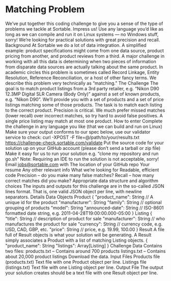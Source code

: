 # Matching Problem

We’ve put together this coding challenge to give you a sense of the type of problems we tackle at Sortable. Impress us! Use any language you’d like as long as we can compile and run it on Linux systems — no Windows stuff, sorry!  We’re looking for practical solutions with great precision and recall.
Background
At Sortable we do a lot of data integration. A simplified example: product specifications might come from one data source, product pricing from another, and product reviews from a third. A major challenge in working with all this data is determining when two pieces of information from disparate data sources are actually talking about the same product. In academic circles this problem is sometimes called Record Linkage, Entity Resolution, Reference Reconciliation, or a host of other fancy terms. We describe this problem very technically as “matching.”
The Challenge
The goal is to match product listings from a 3rd party retailer, e.g. “Nikon D90 12.3MP Digital SLR Camera (Body Only)” against a set of known products, e.g. “Nikon D90”.
We’ll provide you with a set of products and a set of price listings matching some of those products. The task is to match each listing to the correct product. Precision is critical. We much prefer missed matches (lower recall) over incorrect matches, so try hard to avoid false positives. A single price listing may match at most one product.
How to enter
Complete the challenge in any language you like (that we can build and run on Linux)
Make sure your output conforms to our spec below, use our validator service to check:
curl -XPOST -F file=@/path/to/your/results.txt https://challenge-check.sortable.com/validate
Put the source code for your solution up on your GitHub account (please don’t send a tarball or zip file)
Make it easy for us to run your solution
e.g. “clone my repository and run go.sh”
Note: Requiring an IDE to run the solution is not acceptable, sorry!
Email jobs@sortable.com with
The location of your GitHub repo
Your resume
Any other relevant info
What we’re looking for
Readable, efficient code
Precision – do you make many false matches?
Recall – how many correct matches did you make?
Appropriate data structure and algorithm choices
The inputs and outputs for this challenge are in the so-called JSON lines format.  That is, one valid JSON object per line, with newline separators.
Details
Data Objects
Product
{
"product_name": String // A unique id for the product
"manufacturer": String
"family": String // optional grouping of products
"model": String
"announced-date": String // ISO-8601 formatted date string, e.g. 2011-04-28T19:00:00.000-05:00
}
Listing
{
"title": String // description of product for sale
"manufacturer": String // who manufactures the product for sale
"currency": String // currency code, e.g. USD, CAD, GBP, etc.
"price": String // price, e.g. 19.99, 100.00
}
Result
A file full of Result objects is what your solution will be generating. A Result simply associates a Product with a list of matching Listing objects.
{
"product_name": String
"listings": Array[Listing]
}
Challenge Data
Contains two files:
products.txt – Contains around 700 products
listings.txt – Contains about 20,000 product listings
Download the data.
Input Files
Products file (products.txt)
Text file with one Product object per line.
Listings file (listings.txt)
Text file with one Listing object per line.
Output File
The output your solution creates should be a text file with one Result object per line.

